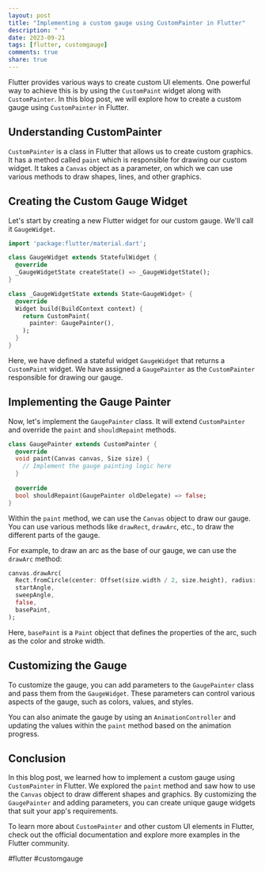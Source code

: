 ```yaml
---
layout: post
title: "Implementing a custom gauge using CustomPainter in Flutter"
description: " "
date: 2023-09-21
tags: [flutter, customgauge]
comments: true
share: true
---
```


Flutter provides various ways to create custom UI elements. One powerful way to achieve this is by using the `CustomPaint` widget along with `CustomPainter`. In this blog post, we will explore how to create a custom gauge using `CustomPainter` in Flutter.

## Understanding CustomPainter

`CustomPainter` is a class in Flutter that allows us to create custom graphics. It has a method called `paint` which is responsible for drawing our custom widget. It takes a `Canvas` object as a parameter, on which we can use various methods to draw shapes, lines, and other graphics.

## Creating the Custom Gauge Widget

Let's start by creating a new Flutter widget for our custom gauge. We'll call it `GaugeWidget`. 

```dart
import 'package:flutter/material.dart';

class GaugeWidget extends StatefulWidget {
  @override
  _GaugeWidgetState createState() => _GaugeWidgetState();
}

class _GaugeWidgetState extends State<GaugeWidget> {
  @override
  Widget build(BuildContext context) {
    return CustomPaint(
      painter: GaugePainter(),
    );
  }
}
```

Here, we have defined a stateful widget `GaugeWidget` that returns a `CustomPaint` widget. We have assigned a `GaugePainter` as the `CustomPainter` responsible for drawing our gauge.

## Implementing the Gauge Painter

Now, let's implement the `GaugePainter` class. It will extend `CustomPainter` and override the `paint` and `shouldRepaint` methods.

```dart
class GaugePainter extends CustomPainter {
  @override
  void paint(Canvas canvas, Size size) {
    // Implement the gauge painting logic here
  }
  
  @override
  bool shouldRepaint(GaugePainter oldDelegate) => false;
}
```

Within the `paint` method, we can use the `Canvas` object to draw our gauge. You can use various methods like `drawRect`, `drawArc`, etc., to draw the different parts of the gauge.

For example, to draw an arc as the base of our gauge, we can use the `drawArc` method:

```dart
canvas.drawArc(
  Rect.fromCircle(center: Offset(size.width / 2, size.height), radius: radius),
  startAngle,
  sweepAngle,
  false,
  basePaint,
);
```

Here, `basePaint` is a `Paint` object that defines the properties of the arc, such as the color and stroke width.

## Customizing the Gauge

To customize the gauge, you can add parameters to the `GaugePainter` class and pass them from the `GaugeWidget`. These parameters can control various aspects of the gauge, such as colors, values, and styles.

You can also animate the gauge by using an `AnimationController` and updating the values within the `paint` method based on the animation progress.

## Conclusion

In this blog post, we learned how to implement a custom gauge using `CustomPainter` in Flutter. We explored the `paint` method and saw how to use the `Canvas` object to draw different shapes and graphics. By customizing the `GaugePainter` and adding parameters, you can create unique gauge widgets that suit your app's requirements.

To learn more about `CustomPainter` and other custom UI elements in Flutter, check out the official documentation and explore more examples in the Flutter community.

#flutter #customgauge